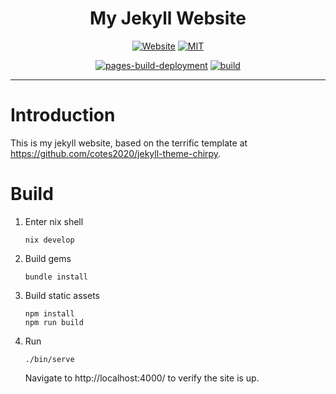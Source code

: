 <div align="center">

# My Jekyll Website

[![Website](https://img.shields.io/website?up_color=2db74d&down_color=cd2735&label=tbidne.github.io&url=https%3A%2F%2Ftbidne.github.io&labelColor=2f353e)](https://tbidne.github.io)
[![MIT](https://img.shields.io/github/license/tbidne/tbidne.github.io?color=blue&labelColor=2f353e)](https://opensource.org/licenses/MIT)

[![pages-build-deployment](https://github.com/tbidne/tbidne.github.io/actions/workflows/pages/pages-build-deployment/badge.svg)](https://github.com/tbidne/tbidne.github.io/actions/workflows/pages/pages-build-deployment)
[![build](https://github.com/tbidne/tbidne.github.io/actions/workflows/build.yaml/badge.svg)](https://github.com/tbidne/tbidne.github.io/actions/workflows/build.yaml)

</div>

---

# Introduction

This is my jekyll website, based on the terrific template at https://github.com/cotes2020/jekyll-theme-chirpy.

# Build

1. Enter nix shell

   ```
   nix develop
   ```

1. Build gems

   ```
   bundle install
   ```

1. Build static assets

   ```
   npm install
   npm run build
   ```

1. Run

   ```
   ./bin/serve
   ```

   Navigate to http://localhost:4000/ to verify the site is up.
